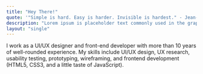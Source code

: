 ```yaml
---
title: "Hey There!"
quote: '"Simple is hard. Easy is harder. Invisible is hardest." - Jean-Louis Gasséé'
description: "Lorem ipsum is placeholder text commonly used in the graphic, print, and publishing industries for previewing layouts and visual mockups."
layout: "single"
---
```


I work as a UI/UX designer and front-end developer with more than 10 years of well-rounded experience. My skills include UI/UX design, UX research, usability testing, prototyping, wireframing, and frontend development (HTML5, CSS3, and a little taste of JavaScript).


